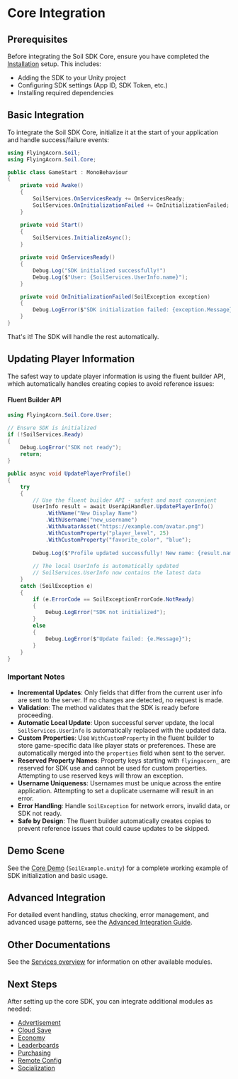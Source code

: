 # Core Integration

## Prerequisites

Before integrating the Soil SDK Core, ensure you have completed the [Installation](../Installation.md) setup. This includes:
- Adding the SDK to your Unity project
- Configuring SDK settings (App ID, SDK Token, etc.)
- Installing required dependencies

## Basic Integration

To integrate the Soil SDK Core, initialize it at the start of your application and handle success/failure events:

```csharp
using FlyingAcorn.Soil;
using FlyingAcorn.Soil.Core;

public class GameStart : MonoBehaviour
{
    private void Awake()
    {
        SoilServices.OnServicesReady += OnServicesReady;
        SoilServices.OnInitializationFailed += OnInitializationFailed;
    }

    private void Start()
    {
        SoilServices.InitializeAsync();
    }

    private void OnServicesReady()
    {
        Debug.Log("SDK initialized successfully!") 
        Debug.Log($"User: {SoilServices.UserInfo.name}");
    }

    private void OnInitializationFailed(SoilException exception)
    {
        Debug.LogError($"SDK initialization failed: {exception.Message}");
    }
}
```

That's it! The SDK will handle the rest automatically.

## Updating Player Information

The safest way to update player information is using the fluent builder API, which automatically handles creating copies to avoid reference issues:

#### Fluent Builder API

```csharp
using FlyingAcorn.Soil.Core.User;

// Ensure SDK is initialized
if (!SoilServices.Ready)
{
    Debug.LogError("SDK not ready");
    return;
}

public async void UpdatePlayerProfile()
{
    try
    {
        // Use the fluent builder API - safest and most convenient
        UserInfo result = await UserApiHandler.UpdatePlayerInfo()
            .WithName("New Display Name")
            .WithUsername("new_username")
            .WithAvatarAsset("https://example.com/avatar.png")
            .WithCustomProperty("player_level", 25)
            .WithCustomProperty("favorite_color", "blue");
        
        Debug.Log($"Profile updated successfully! New name: {result.name}");
        
        // The local UserInfo is automatically updated
        // SoilServices.UserInfo now contains the latest data
    }
    catch (SoilException e)
    {
        if (e.ErrorCode == SoilExceptionErrorCode.NotReady)
        {
            Debug.LogError("SDK not initialized");
        }
        else
        {
            Debug.LogError($"Update failed: {e.Message}");
        }
    }
}
```

### Important Notes

- **Incremental Updates**: Only fields that differ from the current user info are sent to the server. If no changes are detected, no request is made.
- **Validation**: The method validates that the SDK is ready before proceeding.
- **Automatic Local Update**: Upon successful server update, the local `SoilServices.UserInfo` is automatically replaced with the updated data.
- **Custom Properties**: Use `WithCustomProperty` in the fluent builder to store game-specific data like player stats or preferences. These are automatically merged into the `properties` field when sent to the server.
- **Reserved Property Names**: Property keys starting with `flyingacorn_` are reserved for SDK use and cannot be used for custom properties. Attempting to use reserved keys will throw an exception.
- **Username Uniqueness**: Usernames must be unique across the entire application. Attempting to set a duplicate username will result in an error.
- **Error Handling**: Handle `SoilException` for network errors, invalid data, or SDK not ready.
- **Safe by Design**: The fluent builder automatically creates copies to prevent reference issues that could cause updates to be skipped.

## Demo Scene

See the [Core Demo](./../README.md#demo-scenes) (`SoilExample.unity`) for a complete working example of SDK initialization and basic usage.

## Advanced Integration

For detailed event handling, status checking, error management, and advanced usage patterns, see the [Advanced Integration Guide](AdvancedIntegration.md).

## Other Documentations

See the [Services overview](../README.md#services) for information on other available modules.

## Next Steps

After setting up the core SDK, you can integrate additional modules as needed:

- [Advertisement](../advertisement/Integration.md)
- [Cloud Save](../cloudsave/Integration.md)
- [Economy](../economy/Integration.md)
- [Leaderboards](../leaderboard/Integration.md)
- [Purchasing](../purchasing/Integration.md)
- [Remote Config](../remoteconfig/Integration.md)
- [Socialization](../socialization/Integration.md)